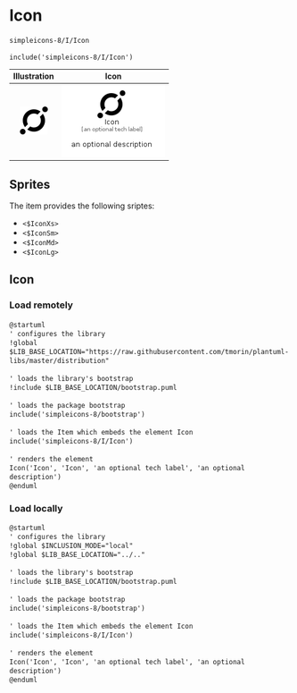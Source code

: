 # Icon


```text
simpleicons-8/I/Icon
```

```text
include('simpleicons-8/I/Icon')
```



| Illustration | Icon |
| :---: | :---: |
| ![illustration for Illustration](../../simpleicons-8/I/Icon.png) | ![illustration for Icon](../../simpleicons-8/I/Icon.Local.png) |



## Sprites
The item provides the following sriptes:

- `<$IconXs>`
- `<$IconSm>`
- `<$IconMd>`
- `<$IconLg>`





## Icon

### Load remotely
```plantuml
@startuml
' configures the library
!global $LIB_BASE_LOCATION="https://raw.githubusercontent.com/tmorin/plantuml-libs/master/distribution"

' loads the library's bootstrap
!include $LIB_BASE_LOCATION/bootstrap.puml

' loads the package bootstrap
include('simpleicons-8/bootstrap')

' loads the Item which embeds the element Icon
include('simpleicons-8/I/Icon')

' renders the element
Icon('Icon', 'Icon', 'an optional tech label', 'an optional description')
@enduml
```

### Load locally
```plantuml
@startuml
' configures the library
!global $INCLUSION_MODE="local"
!global $LIB_BASE_LOCATION="../.."

' loads the library's bootstrap
!include $LIB_BASE_LOCATION/bootstrap.puml

' loads the package bootstrap
include('simpleicons-8/bootstrap')

' loads the Item which embeds the element Icon
include('simpleicons-8/I/Icon')

' renders the element
Icon('Icon', 'Icon', 'an optional tech label', 'an optional description')
@enduml
```

